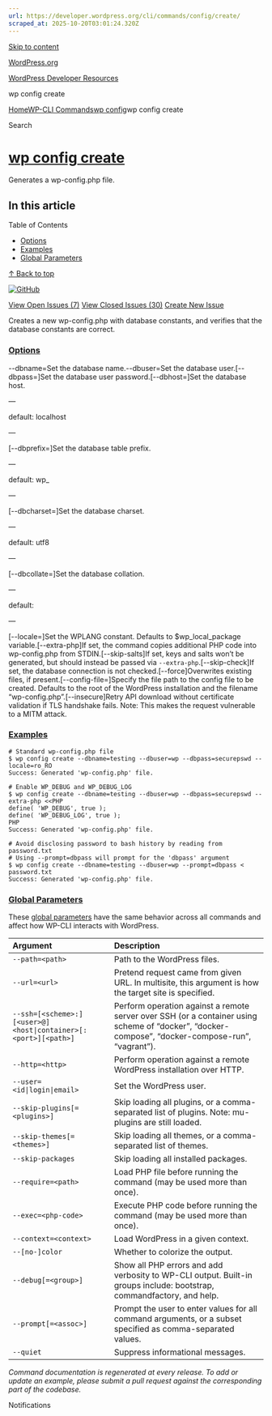 ```yaml
---
url: https://developer.wordpress.org/cli/commands/config/create/
scraped_at: 2025-10-20T03:01:24.320Z
---
```


[Skip to content](https://developer.wordpress.org/cli/commands/config/create/#wp--skip-link--target)

[WordPress.org](https://wordpress.org/)

[WordPress Developer Resources](https://developer.wordpress.org/)

wp config create


[Home](https://developer.wordpress.org/)[WP-CLI Commands](https://developer.wordpress.org/cli/commands/)[wp config](https://developer.wordpress.org/cli/commands/config/)wp config create

Search

# [wp config create](https://developer.wordpress.org/cli/commands/config/create/)

Generates a wp-config.php file.

## In this article

Table of Contents

- [Options](https://developer.wordpress.org/cli/commands/config/create/#options)
- [Examples](https://developer.wordpress.org/cli/commands/config/create/#examples)
- [Global Parameters](https://developer.wordpress.org/cli/commands/config/create/#global-parameters)

[↑ Back to top](https://developer.wordpress.org/cli/commands/config/create/#wp--skip-link--target)

[![GitHub](https://make.wordpress.org/cli/wp-content/plugins/wporg-cli/assets/images/github-mark.svg)](https://github.com/wp-cli/config-command)

[View Open Issues (7)](https://github.com/login?return_to=%2Fissues%3Fq%3Dlabel%3Acommand%3Aconfig-create+sort%3Aupdated-desc+org%3Awp-cli+is%3Aopen) [View Closed Issues (30)](https://github.com/login?return_to=%2Fissues%3Fq%3Dlabel%3Acommand%3Aconfig-create+sort%3Aupdated-desc+org%3Awp-cli+is%3Aclosed) [Create New Issue](https://github.com/wp-cli/config-command/issues/new)

Creates a new wp-config.php with database constants, and verifies that the database constants are correct.

### [Options](https://developer.wordpress.org/cli/commands/config/create/\#options)

--dbname=<dbname>Set the database name.--dbuser=<dbuser>Set the database user.\[--dbpass=<dbpass>\]Set the database user password.\[--dbhost=<dbhost>\]Set the database host.

—

default: localhost

—

\[--dbprefix=<dbprefix>\]Set the database table prefix.

—

default: wp\_

—

\[--dbcharset=<dbcharset>\]Set the database charset.

—

default: utf8

—

\[--dbcollate=<dbcollate>\]Set the database collation.

—

default:

—

\[--locale=<locale>\]Set the WPLANG constant. Defaults to $wp\_local\_package variable.\[--extra-php\]If set, the command copies additional PHP code into wp-config.php from STDIN.\[--skip-salts\]If set, keys and salts won’t be generated, but should instead be passed via `--extra-php`.\[--skip-check\]If set, the database connection is not checked.\[--force\]Overwrites existing files, if present.\[--config-file=<path>\]Specify the file path to the config file to be created. Defaults to the root of the WordPress installation and the filename “wp-config.php”.\[--insecure\]Retry API download without certificate validation if TLS handshake fails. Note: This makes the request vulnerable to a MITM attack.

### [Examples](https://developer.wordpress.org/cli/commands/config/create/\#examples)

```
# Standard wp-config.php file
$ wp config create --dbname=testing --dbuser=wp --dbpass=securepswd --locale=ro_RO
Success: Generated 'wp-config.php' file.

# Enable WP_DEBUG and WP_DEBUG_LOG
$ wp config create --dbname=testing --dbuser=wp --dbpass=securepswd --extra-php <<PHP
define( 'WP_DEBUG', true );
define( 'WP_DEBUG_LOG', true );
PHP
Success: Generated 'wp-config.php' file.

# Avoid disclosing password to bash history by reading from password.txt
# Using --prompt=dbpass will prompt for the 'dbpass' argument
$ wp config create --dbname=testing --dbuser=wp --prompt=dbpass < password.txt
Success: Generated 'wp-config.php' file.

```

### [Global Parameters](https://developer.wordpress.org/cli/commands/config/create/\#global-parameters)

These [global parameters](https://make.wordpress.org/cli/handbook/config/) have the same behavior across all commands and affect how WP-CLI interacts with WordPress.

| **Argument** | **Description** |
| :-- | :-- |
| `--path=<path>` | Path to the WordPress files. |
| `--url=<url>` | Pretend request came from given URL. In multisite, this argument is how the target site is specified. |
| `--ssh=[<scheme>:][<user>@]<host\|container>[:<port>][<path>]` | Perform operation against a remote server over SSH (or a container using scheme of “docker”, “docker-compose”, “docker-compose-run”, “vagrant”). |
| `--http=<http>` | Perform operation against a remote WordPress installation over HTTP. |
| `--user=<id\|login\|email>` | Set the WordPress user. |
| `--skip-plugins[=<plugins>]` | Skip loading all plugins, or a comma-separated list of plugins. Note: mu-plugins are still loaded. |
| `--skip-themes[=<themes>]` | Skip loading all themes, or a comma-separated list of themes. |
| `--skip-packages` | Skip loading all installed packages. |
| `--require=<path>` | Load PHP file before running the command (may be used more than once). |
| `--exec=<php-code>` | Execute PHP code before running the command (may be used more than once). |
| `--context=<context>` | Load WordPress in a given context. |
| `--[no-]color` | Whether to colorize the output. |
| `--debug[=<group>]` | Show all PHP errors and add verbosity to WP-CLI output. Built-in groups include: bootstrap, commandfactory, and help. |
| `--prompt[=<assoc>]` | Prompt the user to enter values for all command arguments, or a subset specified as comma-separated values. |
| `--quiet` | Suppress informational messages. |

_Command documentation is regenerated at every release. To add or update an example, please submit a pull request against the corresponding part of the codebase._

Notifications